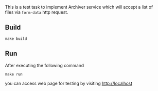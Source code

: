 This is a test task to implement Archiver service which will accept
a list of files via `form-data` http request.

## Build

```shell
make build
```

## Run

After executing the following command  
```shell
make run
```
you can access web page for testing by visiting [http://localhost](http://localhost) 
